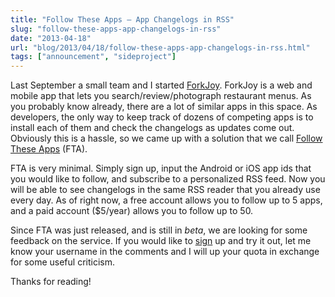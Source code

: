 ```yaml
---
title: "Follow These Apps – App Changelogs in RSS"
slug: "follow-these-apps-app-changelogs-in-rss"
date: "2013-04-18"
url: "blog/2013/04/18/follow-these-apps-app-changelogs-in-rss.html"
tags: ["announcement", "sideproject"]
---
```


Last September a small team and I started [ForkJoy](https://forkjoy.com). ForkJoy is a web and mobile app that lets you search/review/photograph restaurant menus. As you probably know already, there are a lot of similar apps in this space. As developers, the only way to keep track of dozens of  competing apps is to install each of them and check the changelogs as updates come out. Obviously this is a hassle, so we came up with a solution that we call [Follow These Apps](https://followtheseapps.com/) (FTA).

FTA is very minimal. Simply sign up, input the Android or iOS app ids that you would like to follow, and subscribe to a personalized RSS feed. Now you will be able to see changelogs in the same RSS reader that you already use every day. As of right now, a free account allows you to follow up to 5 apps, and a paid account ($5/year) allows you to follow up to 50.

Since FTA was just released, and is still in *beta*, we are looking for some feedback on the service. If you would like to [sign](https://followtheseapps.com/register) up and try it out, let me know your username in the comments and I will up your quota in exchange for some useful criticism.

Thanks for reading!





